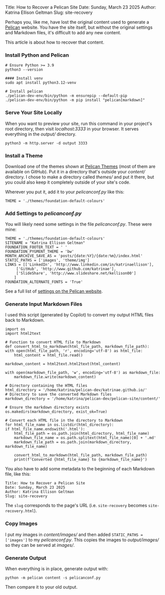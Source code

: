 Title: How to Recover a Pelican Site
Date: Sunday, March 23 2025
Author: Katrina Ellison Geltman
Slug: site-recovery

Perhaps you, like me, have lost the original content used to generate a
[Pelican](https://docs.getpelican.com/en/latest/index.html) website.
You have the site itself, but without the original settings and Markdown
files, it's difficult to add any new content.

This article is about how to recover that content.

### Install Python and Pelican

    # Ensure Python >= 3.9
    python3 --version

    #### Install venv
    sudo apt install python3.12-venv

    # Install pelican
    ./pelican-dev-env/bin/python -m ensurepip --default-pip
    ./pelican-dev-env/bin/python -m pip install "pelican[markdown]"

### Serve Your Site Locally

When you want to preview your site, run this command in your project's root
directory, then visit _localhost:3333_ in your browser. It serves everything in
the _output/_ directory.

    python3 -m http.server -d output 3333


### Install a Theme

Download one of the themes shown at [Pelican Themes](https://pelicanthemes.com/)
(most of them are available on GitHub). Put it in a directory that's outside
your _content/_ directory. I chose to make a directory called _themes/_ and put
it there, but you could also keep it completely outside of your site's code.

Wherever you put it, add it to your _pelicanconf.py_ like this:

    THEME = './themes/foundation-default-colours'


### Add Settings to _pelicanconf.py_

You will likely need some settings in the file _pelicanconf.py_. These were mine:

    THEME = './themes/foundation-default-colours'
    SITENAME = "Katrina Ellison Geltman"
    FOUNDATION_FOOTER_TEXT = ' '
    FOUNDATION_PYGMENT_THEME = 'bw'
    MONTH_ARCHIVE_SAVE_AS = 'posts/{date:%Y}/{date:%m}/index.html'
    STATIC_PATHS = ['images', 'theme/img']
    LINKS = [['LinkedIn', 'http://www.linkedin.com/in/katrinaellison'],
	     ['GitHub', 'http://www.github.com/katrinae'],
	     ['SlideShare', 'http://www.slideshare.net/kellison00']
	    ]
    FOUNDATION_ALTERNATE_FONTS = 'True'

See a full list of [settings on the Pelican website](https://docs.getpelican.com/en/latest/settings.html).


### Generate Input Markdown Files
I used this script (generated by Copilot) to convert my output HTML files
back to Markdown.

    import os
    import html2text

    # Function to convert HTML file to Markdown
    def convert_html_to_markdown(html_file_path, markdown_file_path):
	with open(html_file_path, 'r', encoding='utf-8') as html_file:
	    html_content = html_file.read()

	markdown_content = html2text.html2text(html_content)

	with open(markdown_file_path, 'w', encoding='utf-8') as markdown_file:
	    markdown_file.write(markdown_content)

    # Directory containing the HTML files
    html_directory = '/home/katrina/pelican-dev/katrinae.github.io/'
    # Directory to save the converted Markdown files
    markdown_directory = '/home/katrina/pelican-dev/pelican-site/content/'

    # Ensure the markdown directory exists
    os.makedirs(markdown_directory, exist_ok=True)

    # Convert each HTML file in the directory to Markdown
    for html_file_name in os.listdir(html_directory):
	if html_file_name.endswith('.html'):
	    html_file_path = os.path.join(html_directory, html_file_name)
	    markdown_file_name = os.path.splitext(html_file_name)[0] + '.md'
	    markdown_file_path = os.path.join(markdown_directory, markdown_file_name)

	    convert_html_to_markdown(html_file_path, markdown_file_path)
	    print(f'Converted {html_file_name} to {markdown_file_name}')

You also have to add some metadata to the beginning of each Markdown file,
like this:

    Title: How to Recover a Pelican Site
    Date: Sunday, March 23 2025
    Author: Katrina Ellison Geltman
    Slug: site-recovery

The `slug` corresponds to the page's URL (i.e. `site-recovery` becomes
`site-recovery.html`).

### Copy Images

I put my images in _content/images/_ and then added `STATIC_PATHS = ['images']` to my _pelicanconf.py_. This copies the images to _output/images/_ so they can be
served at _images/_.

### Generate Output

When everything is in place, generate output with:

    python -m pelican content -s pelicanconf.py

Then compare it to your old output. 